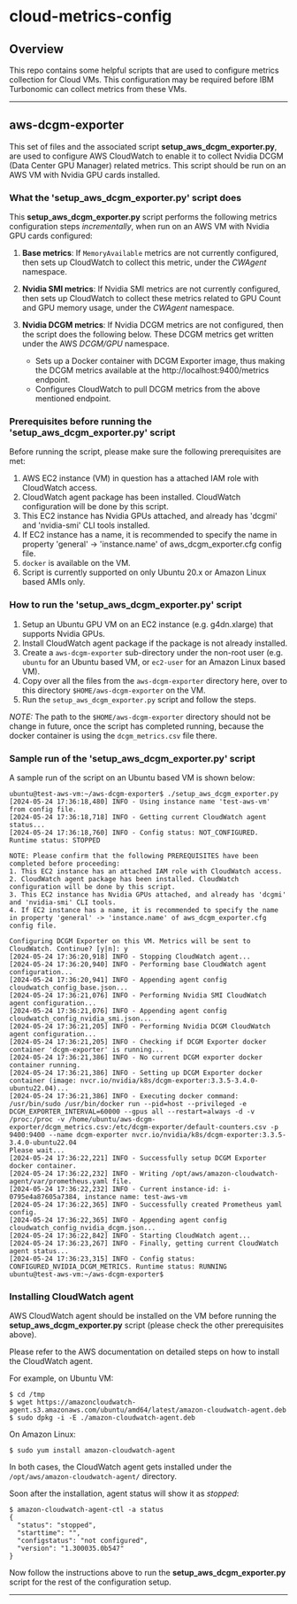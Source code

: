 # cloud-metrics-config

## Overview 

This repo contains some helpful scripts that are used to configure metrics collection for Cloud VMs.
This configuration may be required before IBM Turbonomic can collect metrics from these VMs.


---


## aws-dcgm-exporter

This set of files and the associated script **setup_aws_dcgm_exporter.py**, are used to configure AWS CloudWatch to enable it to collect Nvidia DCGM (Data Center GPU Manager) related metrics.
This script should be run on an AWS VM with Nvidia GPU cards installed.

### What the 'setup_aws_dcgm_exporter.py' script does

This **setup_aws_dcgm_exporter.py** script performs the following metrics configuration steps _incrementally_, when run on an AWS VM with Nvidia GPU cards configured:

1. **Base metrics**:
If `MemoryAvailable` metrics are not currently configured, then sets up CloudWatch to collect this metric, under the _CWAgent_ namespace.

2. **Nvidia SMI metrics**:
If Nvidia SMI metrics are not currently configured, then sets up CloudWatch to collect these metrics related to GPU Count and GPU memory usage, under the _CWAgent_ namespace.

3. **Nvidia DCGM metrics**:
If Nvidia DCGM metrics are not configured, then the script does the following below. These DCGM metrics get written under the AWS _DCGM/GPU_ namespace.
    * Sets up a Docker container with DCGM Exporter image, thus making the DCGM metrics available at the http://localhost:9400/metrics endpoint.
    * Configures CloudWatch to pull DCGM metrics from the above mentioned endpoint.


### Prerequisites before running the 'setup_aws_dcgm_exporter.py' script

Before running the script, please make sure the following prerequisites are met:
1. AWS EC2 instance (VM) in question has a attached IAM role with CloudWatch access.
2. CloudWatch agent package has been installed. CloudWatch configuration will be done by this script.
3. This EC2 instance has Nvidia GPUs attached, and already has 'dcgmi' and 'nvidia-smi' CLI tools installed.
4. If EC2 instance has a name, it is recommended to specify the name in property 'general' -> 'instance.name' of aws_dcgm_exporter.cfg config file.
5. `docker` is available on the VM.
6. Script is currently supported on only Ubuntu 20.x or Amazon Linux based AMIs only.


### How to run the 'setup_aws_dcgm_exporter.py' script

1. Setup an Ubuntu GPU VM on an EC2 instance (e.g. g4dn.xlarge) that supports Nvidia GPUs.
2. Install CloudWatch agent package if the package is not already installed. 
3. Create a `aws-dcgm-exporter` sub-directory under the non-root user (e.g. `ubuntu` for an Ubuntu based VM, or `ec2-user` for an Amazon Linux based VM).
4. Copy over all the files from the `aws-dcgm-exporter` directory here, over to this directory `$HOME/aws-dcgm-exporter` on the VM.
5. Run the `setup_aws_dcgm_exporter.py` script and follow the steps.

_NOTE:_ The path to the `$HOME/aws-dcgm-exporter` directory should not be change in future, once the script has completed running, because the docker container is using the `dcgm_metrics.csv` file there.

### Sample run of the 'setup_aws_dcgm_exporter.py' script

A sample run of the script on an Ubuntu based VM is shown below:
```
ubuntu@test-aws-vm:~/aws-dcgm-exporter$ ./setup_aws_dcgm_exporter.py
[2024-05-24 17:36:18,480] INFO - Using instance name 'test-aws-vm' from config file.
[2024-05-24 17:36:18,718] INFO - Getting current CloudWatch agent status...
[2024-05-24 17:36:18,760] INFO - Config status: NOT_CONFIGURED. Runtime status: STOPPED

NOTE: Please confirm that the following PREREQUISITES have been completed before proceeding:
1. This EC2 instance has an attached IAM role with CloudWatch access.
2. CloudWatch agent package has been installed. CloudWatch configuration will be done by this script.
3. This EC2 instance has Nvidia GPUs attached, and already has 'dcgmi' and 'nvidia-smi' CLI tools.
4. If EC2 instance has a name, it is recommended to specify the name in property 'general' -> 'instance.name' of aws_dcgm_exporter.cfg config file.

Configuring DCGM Exporter on this VM. Metrics will be sent to CloudWatch. Continue? [y|n]: y
[2024-05-24 17:36:20,918] INFO - Stopping CloudWatch agent...
[2024-05-24 17:36:20,940] INFO - Performing base CloudWatch agent configuration...
[2024-05-24 17:36:20,941] INFO - Appending agent config cloudwatch_config_base.json...
[2024-05-24 17:36:21,076] INFO - Performing Nvidia SMI CloudWatch agent configuration...
[2024-05-24 17:36:21,076] INFO - Appending agent config cloudwatch_config_nvidia_smi.json...
[2024-05-24 17:36:21,205] INFO - Performing Nvidia DCGM CloudWatch agent configuration...
[2024-05-24 17:36:21,205] INFO - Checking if DCGM Exporter docker container 'dcgm-exporter' is running...
[2024-05-24 17:36:21,386] INFO - No current DCGM exporter docker container running.
[2024-05-24 17:36:21,386] INFO - Setting up DCGM Exporter docker container (image: nvcr.io/nvidia/k8s/dcgm-exporter:3.3.5-3.4.0-ubuntu22.04)...
[2024-05-24 17:36:21,386] INFO - Executing docker command:
/usr/bin/sudo /usr/bin/docker run --pid=host --privileged -e DCGM_EXPORTER_INTERVAL=60000 --gpus all --restart=always -d -v /proc:/proc -v /home/ubuntu/aws-dcgm-exporter/dcgm_metrics.csv:/etc/dcgm-exporter/default-counters.csv -p 9400:9400 --name dcgm-exporter nvcr.io/nvidia/k8s/dcgm-exporter:3.3.5-3.4.0-ubuntu22.04
Please wait...
[2024-05-24 17:36:22,221] INFO - Successfully setup DCGM Exporter docker container.
[2024-05-24 17:36:22,232] INFO - Writing /opt/aws/amazon-cloudwatch-agent/var/prometheus.yaml file.
[2024-05-24 17:36:22,232] INFO - Current instance-id: i-0795e4a87605a7384, instance name: test-aws-vm
[2024-05-24 17:36:22,365] INFO - Successfully created Prometheus yaml config.
[2024-05-24 17:36:22,365] INFO - Appending agent config cloudwatch_config_nvidia_dcgm.json...
[2024-05-24 17:36:22,842] INFO - Starting CloudWatch agent...
[2024-05-24 17:36:23,267] INFO - Finally, getting current CloudWatch agent status...
[2024-05-24 17:36:23,315] INFO - Config status: CONFIGURED_NVIDIA_DCGM_METRICS. Runtime status: RUNNING
ubuntu@test-aws-vm:~/aws-dcgm-exporter$
```

### Installing CloudWatch agent

AWS CloudWatch agent should be installed on the VM before running the **setup_aws_dcgm_exporter.py** script (please check the other prerequisites above).

Please refer to the AWS documentation on detailed steps on how to install the CloudWatch agent.

For example, on Ubuntu VM:
```
$ cd /tmp
$ wget https://amazoncloudwatch-agent.s3.amazonaws.com/ubuntu/amd64/latest/amazon-cloudwatch-agent.deb
$ sudo dpkg -i -E ./amazon-cloudwatch-agent.deb
```

On Amazon Linux:
```
$ sudo yum install amazon-cloudwatch-agent
```

In both cases, the CloudWatch agent gets installed under the `/opt/aws/amazon-cloudwatch-agent/` directory.

Soon after the installation, agent status will show it as _stopped_:
```
$ amazon-cloudwatch-agent-ctl -a status
{
  "status": "stopped",
  "starttime": "",
  "configstatus": "not configured",
  "version": "1.300035.0b547"
}
```

Now follow the instructions above to run the **setup_aws_dcgm_exporter.py** script for the rest of the configuration setup.

---


